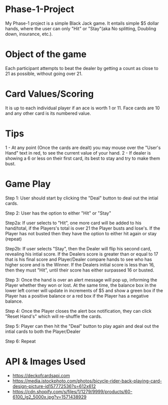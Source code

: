 # Phase-1-Project
My Phase-1 project is a simple Black Jack game.  It entails simple $5 dollar hands, where the user can only "Hit" or "Stay"(aka No splitting, Doubling down, insurance, etc.). 

# Object of the game 
Each participant attempts to beat the dealer by getting a count as close to 21 as possible, without going over 21.

# Card Values/Scoring
It is up to each individual player if an ace is worth 1 or 11. Face cards are 10 and any other card is its numbered value.

# Tips 
1 - At any point (Once the cards are dealt) you may mouse over the "User's Hand" text in red, to see the current value of your hand. 
2 - If dealer is showing a 6 or less on their first card, its best to stay and try to make them bust. 

# Game Play 
Step 1: User should start by clicking the "Deal" button to deal out the intial cards. 

Step 2: User has the option to either "Hit" or "Stay"

  Step2a: If user selects to "Hit", one more card will be added to his hand/total, if the Players's total is over 21 the Player busts and lose's. If the Player has not busted then they have the option to either hit again or stay (repeat)

  Step2b: If user selects "Stay", then the Dealer will flip his second card, revealing his intial score. If the Dealers score is greater than or equal to 17 that is his final score and Player/Dealer compare hands to see who has higher score and is the Winner. If the Dealers initial score is less than 16, then they must "Hit", until their score has either surpassed 16 or busted. 
  
Step 3: Once the hand is over an alert message will pop up, informing the Player whether they won or lost. At the same time, the balance box in the lower left corner will update in increments of $5 and show a green box if the Player has a positive balance or a red box if the Player has a negative balance.

Step 4: Once the Player closes the alert box notification, they can click "Reset Hand's" which will re-shuffle the cards.  

Step 5: Player can then hit the "Deal" button to play again and deal out the intial cards to both the Player/Dealer

Step 6: Repeat

# API & Images Used
 - https://deckofcardsapi.com
 - https://media.istockphoto.com/photos/bicycle-rider-back-playing-card-design-picture-id157772536?s=612x612
 - https://cdn.shopify.com/s/files/1/1279/9999/products/60-6100_lg2_5000x.jpg?v=1571438929

